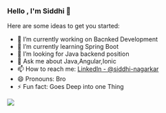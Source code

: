 ### Hello , I'm Siddhi 👋



Here are some ideas to get you started:

- 🔭 I’m currently working on Bacnked Development
- 🌱 I’m currently learning Spring Boot
- 🤔 I’m looking for Java backend position
- 💬 Ask me about Java,Angular,Ionic
- 📫 How to reach me: [LinkedIn - @siddhi-nagarkar](https://www.linkedin.com/in/siddhi-nagarkar-06b038162)
- 😄 Pronouns: Bro
- ⚡ Fun fact: Goes Deep into one Thing
<img src="https://github-readme-stats.vercel.app/api?username=Siddhi-D-Nagarkar&&show_icons=true&title_color=ffffff&icon_color=bb2acf&text_color=daf7dc&bg_color=151515"/>
